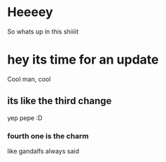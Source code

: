 # Heeeey
So whats up in this shiiiit


# hey its time for an update
Cool man, cool


## its like the third change
yep pepe
:D

### fourth one is the charm
like gandalfs always said
